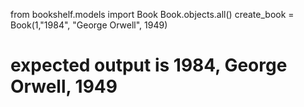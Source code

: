 from bookshelf.models import Book
Book.objects.all()
create_book = Book(1,"1984", "George Orwell", 1949)

# expected output is 1984, George Orwell, 1949
